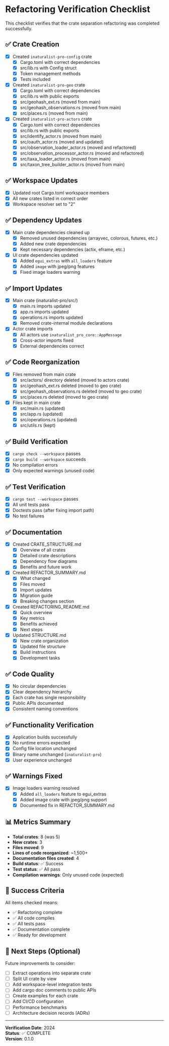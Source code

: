 # Refactoring Verification Checklist

This checklist verifies that the crate separation refactoring was completed successfully.

## ✅ Crate Creation

- [x] Created `inaturalist-pro-config` crate
  - [x] Cargo.toml with correct dependencies
  - [x] src/lib.rs with Config struct
  - [x] Token management methods
  - [x] Tests included

- [x] Created `inaturalist-pro-geo` crate
  - [x] Cargo.toml with correct dependencies
  - [x] src/lib.rs with public exports
  - [x] src/geohash_ext.rs (moved from main)
  - [x] src/geohash_observations.rs (moved from main)
  - [x] src/places.rs (moved from main)

- [x] Created `inaturalist-pro-actors` crate
  - [x] Cargo.toml with correct dependencies
  - [x] src/lib.rs with public exports
  - [x] src/identify_actor.rs (moved from main)
  - [x] src/oauth_actor.rs (moved and updated)
  - [x] src/observation_loader_actor.rs (moved and refactored)
  - [x] src/observation_processor_actor.rs (moved and refactored)
  - [x] src/taxa_loader_actor.rs (moved from main)
  - [x] src/taxon_tree_builder_actor.rs (moved from main)

## ✅ Workspace Updates

- [x] Updated root Cargo.toml workspace members
- [x] All new crates listed in correct order
- [x] Workspace resolver set to "2"

## ✅ Dependency Updates

- [x] Main crate dependencies cleaned up
  - [x] Removed unused dependencies (arrayvec, colorous, futures, etc.)
  - [x] Added new crate dependencies
  - [x] Kept necessary dependencies (actix, eframe, etc.)

- [x] UI crate dependencies updated
  - [x] Added `egui_extras` with `all_loaders` feature
  - [x] Added `image` with jpeg/png features
  - [x] Fixed image loaders warning

## ✅ Import Updates

- [x] Main crate (inaturalist-pro/src/)
  - [x] main.rs imports updated
  - [x] app.rs imports updated
  - [x] operations.rs imports updated
  - [x] Removed crate-internal module declarations

- [x] Actor crate imports
  - [x] All actors use `inaturalist_pro_core::AppMessage`
  - [x] Cross-actor imports fixed
  - [x] External dependencies correct

## ✅ Code Reorganization

- [x] Files removed from main crate
  - [x] src/actors/ directory deleted (moved to actors crate)
  - [x] src/geohash_ext.rs deleted (moved to geo crate)
  - [x] src/geohash_observations.rs deleted (moved to geo crate)
  - [x] src/places.rs deleted (moved to geo crate)

- [x] Files kept in main crate
  - [x] src/main.rs (updated)
  - [x] src/app.rs (updated)
  - [x] src/operations.rs (updated)
  - [x] src/utils.rs (kept)

## ✅ Build Verification

- [x] `cargo check --workspace` passes
- [x] `cargo build --workspace` succeeds
- [x] No compilation errors
- [x] Only expected warnings (unused code)

## ✅ Test Verification

- [x] `cargo test --workspace` passes
- [x] All unit tests pass
- [x] Doctests pass (after fixing import path)
- [x] No test failures

## ✅ Documentation

- [x] Created CRATE_STRUCTURE.md
  - [x] Overview of all crates
  - [x] Detailed crate descriptions
  - [x] Dependency flow diagrams
  - [x] Benefits and future work

- [x] Created REFACTOR_SUMMARY.md
  - [x] What changed
  - [x] Files moved
  - [x] Import updates
  - [x] Migration guide
  - [x] Breaking changes section

- [x] Created REFACTORING_README.md
  - [x] Quick overview
  - [x] Key metrics
  - [x] Benefits achieved
  - [x] Next steps

- [x] Updated STRUCTURE.md
  - [x] New crate organization
  - [x] Updated file structure
  - [x] Build instructions
  - [x] Development tasks

## ✅ Code Quality

- [x] No circular dependencies
- [x] Clear dependency hierarchy
- [x] Each crate has single responsibility
- [x] Public APIs documented
- [x] Consistent naming conventions

## ✅ Functionality Verification

- [x] Application builds successfully
- [x] No runtime errors expected
- [x] Config file location unchanged
- [x] Binary name unchanged (`inaturalist-pro`)
- [x] User experience unchanged

## ✅ Warnings Fixed

- [x] Image loaders warning resolved
  - [x] Added `all_loaders` feature to egui_extras
  - [x] Added image crate with jpeg/png support
  - [x] Documented fix in REFACTOR_SUMMARY.md

## 📊 Metrics Summary

- **Total crates**: 8 (was 5)
- **New crates**: 3
- **Files moved**: 9
- **Lines of code reorganized**: ~1,500+
- **Documentation files created**: 4
- **Build status**: ✅ Success
- **Test status**: ✅ All pass
- **Compilation warnings**: Only unused code (expected)

## 🎯 Success Criteria

All items checked means:
- ✅ Refactoring complete
- ✅ All code compiles
- ✅ All tests pass
- ✅ Documentation complete
- ✅ Ready for development

## 🔄 Next Steps (Optional)

Future improvements to consider:

- [ ] Extract operations into separate crate
- [ ] Split UI crate by view
- [ ] Add workspace-level integration tests
- [ ] Add cargo doc comments to public APIs
- [ ] Create examples for each crate
- [ ] Add CI/CD configuration
- [ ] Performance benchmarks
- [ ] Architecture decision records (ADRs)

---

**Verification Date**: 2024  
**Status**: ✅ COMPLETE  
**Version**: 0.1.0